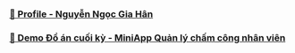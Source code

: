 ### [💌 Profile - Nguyễn Ngọc Gia Hân](https://github.com/Hanari05/profile.git)

### [📑 Demo Đồ án cuối kỳ - MiniApp Quản lý chấm công nhân viên](https://github.com/Lanne-0402/Nhap-mon-CNPM.git)
